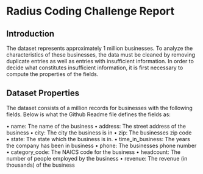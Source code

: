 # Radius Coding Challenge Report

## Introduction

The dataset represents approximately 1 million businesses.
To analyze the characteristics of these businesses, the data must be cleaned by removing duplicate entries as well as entries with insufficient information. In order to decide what constitutes insufficient information, it is first necessary to compute the properties of the fields. 

## Dataset Properties

The dataset consists of a million records for businesses with the following fields. Below is what the Github Readme file defines the
fields as:

• name: The name of the business
• address: The street address of the business
• city: The city the business is in
• zip: The businesses zip code
• state: The state which the business is in.
• time_in_business: The years the company has been in business
• phone: The businesses phone number
• category_code: The NAICS code for the business
• headcount: The number of people employed by the business
• revenue: The revenue (in thousands) of the business

